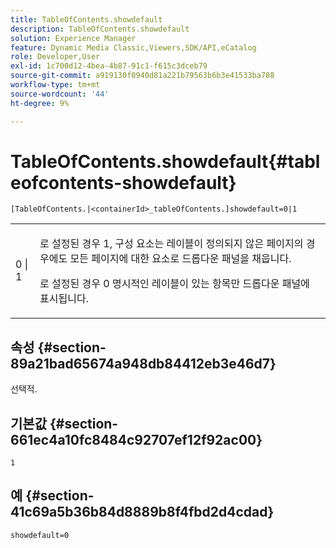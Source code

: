 ```yaml
---
title: TableOfContents.showdefault
description: TableOfContents.showdefault
solution: Experience Manager
feature: Dynamic Media Classic,Viewers,SDK/API,eCatalog
role: Developer,User
exl-id: 1c700d12-4bea-4b87-91c1-f615c3dceb79
source-git-commit: a919130f0940d81a221b79563b6b3e41533ba788
workflow-type: tm+mt
source-wordcount: '44'
ht-degree: 9%

---
```


# TableOfContents.showdefault{#tableofcontents-showdefault}

`[TableOfContents.|<containerId>_tableOfContents.]showdefault=0|1`

<table id="table_BE34F807437C4955A2A640495E05138F"> 
 <tbody> 
  <tr> 
   <td> <p> <span class="codeph"> 0 | 1</span> </p> </td> 
   <td> <p> 로 설정된 경우 <span class="codeph"> 1</span>, 구성 요소는 레이블이 정의되지 않은 페이지의 경우에도 모든 페이지에 대한 요소로 드롭다운 패널을 채웁니다. </p> <p>로 설정된 경우 <span class="codeph"> 0</span> 명시적인 레이블이 있는 항목만 드롭다운 패널에 표시됩니다. </p> </td> 
  </tr> 
 </tbody> 
</table>

## 속성 {#section-89a21bad65674a948db84412eb3e46d7}

선택적.

## 기본값 {#section-661ec4a10fc8484c92707ef12f92ac00}

`1`

## 예 {#section-41c69a5b36b84d8889b8f4fbd2d4cdad}

`showdefault=0`
